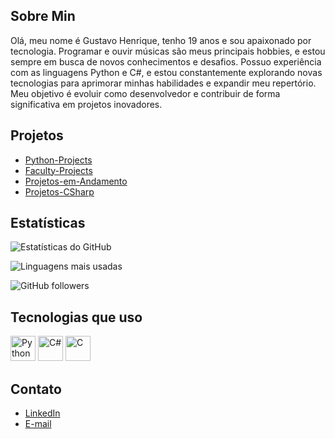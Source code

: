 ## Sobre Min
Olá, meu nome é Gustavo Henrique, tenho 19 anos e sou apaixonado por tecnologia. Programar e ouvir músicas são meus principais hobbies, e estou sempre em busca de novos conhecimentos e desafios. Possuo experiência com as linguagens Python e C#, e estou constantemente explorando novas tecnologias para aprimorar minhas habilidades e expandir meu repertório. Meu objetivo é evoluir como desenvolvedor e contribuir de forma significativa em projetos inovadores.

## Projetos

- [Python-Projects](https://github.com/GustaHz1/Python-Projects)
- [Faculty-Projects](https://github.com/GustaHz1/Faculty-Projects)
- [Projetos-em-Andamento](https://github.com/GustaHz1/Projetos-em-Andamento)
- [Projetos-CSharp](https://github.com/GustaHz1/Projetos-CSharp)

## Estatísticas

![Estatísticas do GitHub](https://github-readme-stats.vercel.app/api?username=GustaHz1&show_icons=true&theme=gruvbox&include_all_commits=true&count_private=true)

![Linguagens mais usadas](https://github-readme-stats.vercel.app/api/top-langs/?username=GustaHz1&layout=compact&theme=radical&cache_seconds=86400)

![GitHub followers](https://img.shields.io/github/followers/GustaHz1?style=social)

## Tecnologias que uso

<img src="https://cdn.jsdelivr.net/gh/devicons/devicon/icons/python/python-original.svg" alt="Python" width="40" height="40"/>
<img src="https://cdn.jsdelivr.net/gh/devicons/devicon/icons/csharp/csharp-original.svg" alt="C#" width="40" height="40"/>
<img src="https://cdn.jsdelivr.net/gh/devicons/devicon/icons/c/c-original.svg" alt="C" width="40" height="40"/>


## Contato

- [LinkedIn](https://www.linkedin.com/in/gustavo-henrique-4a0516236/)
- [E-mail](gustavohe1412@gmail.com)




